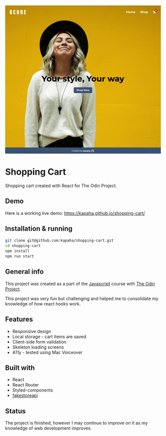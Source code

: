 ![Example screenshot](./github/ochre-website-img.png)

# Shopping Cart
Shopping cart created with React for The Odin Project.

## Demo
Here is a working live demo: https://kapaha.github.io/shopping-cart/

## Installation & running
```bash
git clone git@github.com:kapaha/shopping-cart.git
cd shopping-cart
npm install
npm run start
```

## General info
This project was created as a part of the [Javascript](https://www.theodinproject.com/lessons/node-path-javascript-shopping-cart) course with [The Odin Project](https://theodinproject.com).

This project was very fun but challenging and helped me to consolidate my knowledge of how react hooks work.


## Features
* Responsive design
* Local storage - cart items are saved
* Client-side form validation
* Skeleton loading screens
* A11y - tested using Mac Voiceover

## Built with
* React
* React Router
* Styled-components
* [fakestoreapi](https://fakestoreapi.com/)

## Status
The project is finished, however I may continue to improve on it as my knowledge of web development improves.
